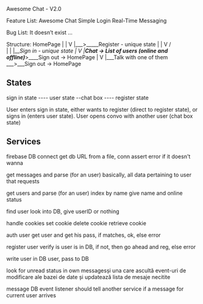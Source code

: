 Awesome Chat - V2.0

Feature List:
Awesome Chat
Simple Login
Real-Time Messaging

Bug List:
It doesn’t exist … 

Structure:
HomePage
|
|
V
|___>_____Register - unique state
|	|
V   /\
|   |
|___Sign in - unique state
|
V
|___Chat -> List of users (online and offline)____>____Sign out -> HomePage
       |
       V
       |___Talk with one of them ___>___Sign out -> HomePage




States
-------


sign in state ---- user state
			--chat box
	         ---- register state

User enters sign in state, either wants to register (direct to register state), or signs in (enters user state). User opens convo with another user (chat box state)



Services
--------

firebase DB connect
	get db URL from a file, conn
	assert error if it doesn't wanna

get messages and parse (for an user)
	basically, all data pertaining to user that requests

get users and parse (for an user)
	index by name
	give name and online status


find user
	look into DB, give userID or nothing

handle cookies
	set cookie
	delete cookie
	retrieve cookie

auth user
	get user and get his pass, if matches, ok, else error

register user
	verify is user is in DB, if not, then go ahead and reg, else error

write user in DB
	user, pass to DB

look for unread status in own messagesși una care ascultă event-uri de modificare ale bazei de date și updatează lista de mesaje necitite

message DB event listener
	should tell another service if a message for current user arrives
